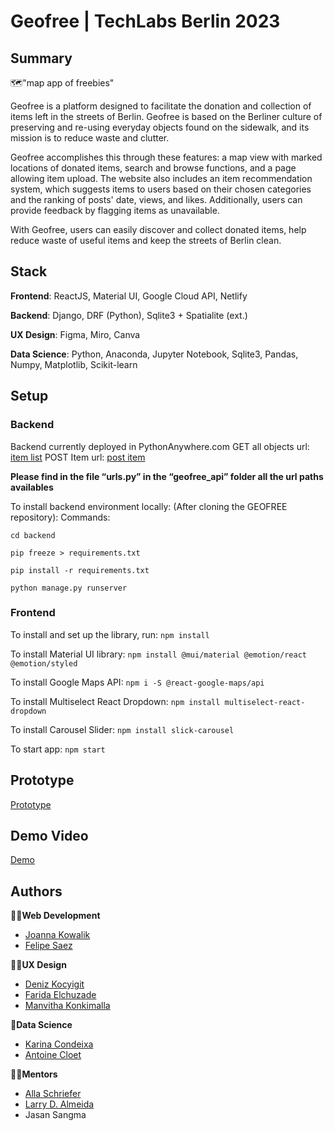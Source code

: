 # Geofree | TechLabs Berlin 2023

## Summary

🗺️"map app of freebies"

Geofree is a platform designed to facilitate the donation and collection of items left in the streets of Berlin. Geofree is based on the Berliner culture of preserving and re-using everyday objects found on the sidewalk, and its mission is to reduce waste and clutter.

Geofree accomplishes this through these features: a map view with marked locations of donated items, search and browse functions, and a page allowing item upload. The website also includes an item recommendation system, which suggests items to users based on their chosen categories and the ranking of posts' date, views, and likes. Additionally, users can provide feedback by flagging items as unavailable.

With Geofree, users can easily discover and collect donated items, help reduce waste of useful items and keep the streets of Berlin clean.

## Stack

**Frontend**: ReactJS, Material UI, Google Cloud API, Netlify

**Backend**: Django, DRF (Python), Sqlite3 + Spatialite (ext.)

**UX Design**: Figma, Miro, Canva

**Data Science**: Python, Anaconda, Jupyter Notebook, Sqlite3, Pandas, Numpy, Matplotlib, Scikit-learn

## Setup

### Backend

Backend currently deployed in PythonAnywhere.com
GET all objects url: [item list](https://geofree.pythonanywhere.com/api/item-list/)
POST Item url: [post item](https://geofree.pythonanywhere.com/api/item-create/)

**Please find in the file “urls.py” in the “geofree_api” folder
all the url paths availables**

To install backend environment locally:
(After cloning the GEOFREE repository):
Commands:

`cd backend`

`pip freeze > requirements.txt`

`pip install -r requirements.txt`

`python manage.py runserver`

### Frontend

To install and set up the library, run:
`npm install`

To install Material UI library:
`npm install @mui/material @emotion/react @emotion/styled`

To install Google Maps API:
`npm i -S @react-google-maps/api`

To install Multiselect React Dropdown:
`npm install multiselect-react-dropdown`

To install Carousel Slider:
`npm install slick-carousel`

To start app:
`npm start`

## Prototype

[Prototype](https://www.figma.com/file/15g4U2HhBDixWFGIPixypH/FINAL?node-id=606-14366&t=gnUCmsLLfOKCgdAr-0)

## Demo Video

[Demo](https://www.youtube.com/embed/R4wCXSiiUEk)

## Authors

🧑‍💻**Web Development**

- [Joanna Kowalik](https://www.linkedin.com/in/joanna-kowalik-b8162614a/)
- [Felipe Saez](https://www.linkedin.com/in/felipe-saez-125711181/)

👩‍🎨**UX Design**

- [Deniz Kocyigit](https://www.linkedin.com/in/deniz-k-/)
- [Farida Elchuzade](https://www.linkedin.com/in/farida-elchuzade/)
- [Manvitha Konkimalla](https://www.linkedin.com/in/manvitha-konkimalla/)

🤖**Data Science**

- [Karina Condeixa](https://www.linkedin.com/in/karinacondeixa/)
- [Antoine Cloet](https://www.linkedin.com/in/toinecloet)

🧑‍🏫**Mentors**

- [Alla Schriefer](https://www.linkedin.com/in/allaschriefer/)
- [Larry D. Almeida](https://www.linkedin.com/in/larrydalmeida/)
- Jasan Sangma
